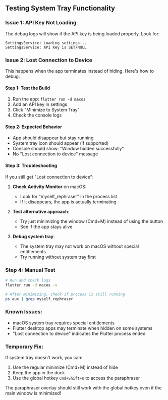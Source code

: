 ## Testing System Tray Functionality

### Issue 1: API Key Not Loading
The debug logs will show if the API key is being loaded properly. Look for:
```
SettingsService: Loading settings...
SettingsService: API Key is SET/NULL
```

### Issue 2: Lost Connection to Device
This happens when the app terminates instead of hiding. Here's how to debug:

#### Step 1: Test the Build
1. Run the app: `flutter run -d macos`
2. Add an API key in settings
3. Click "Minimize to System Tray"
4. Check the console logs

#### Step 2: Expected Behavior
- App should disappear but stay running
- System tray icon should appear (if supported)
- Console should show: "Window hidden successfully"
- No "Lost connection to device" message

#### Step 3: Troubleshooting
If you still get "Lost connection to device":

1. **Check Activity Monitor** on macOS:
   - Look for "myself_rephraser" in the process list
   - If it disappears, the app is actually terminating

2. **Test alternative approach**:
   - Try just minimizing the window (Cmd+M) instead of using the button
   - See if the app stays alive

3. **Debug system tray**:
   - The system tray may not work on macOS without special entitlements
   - Try running without system tray first

### Step 4: Manual Test
```bash
# Run and check logs
flutter run -d macos -v

# After minimizing, check if process is still running
ps aux | grep myself_rephraser
```

### Known Issues:
- macOS system tray requires special entitlements
- Flutter desktop apps may terminate when hidden on some systems
- "Lost connection to device" indicates the Flutter process ended

### Temporary Fix:
If system tray doesn't work, you can:
1. Use the regular minimize (Cmd+M) instead of hide
2. Keep the app in the dock
3. Use the global hotkey `Cmd+Shift+K` to access the paraphraser

The paraphraser overlay should still work with the global hotkey even if the main window is minimized!